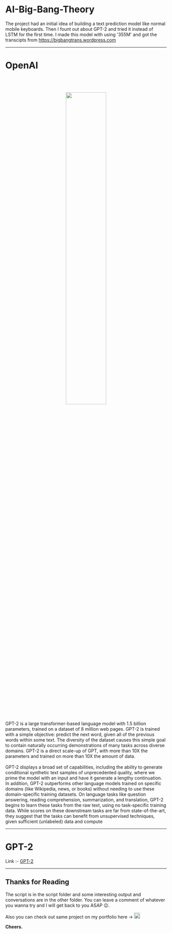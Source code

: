 # AI-Big-Bang-Theory

The project had an initial idea of building a text prediction model like normal mobile keyboards. Then I fount out about GPT-2 and tried it instead of LSTM for the first time. I made this model with using '355M' and got the transcipts from https://bigbangtrans.wordpress.com
<hr>

# OpenAI

</br></br>
<p align="center">
  <img src="https://miro.medium.com/max/700/1*UZTblFMn8oWfmqBMQhUOdA.jpeg" width="50%">
</p>

GPT-2 is a large transformer-based language model with 1.5 billion parameters, trained on a dataset of 8 million web pages. GPT-2 is trained with a simple objective: predict the next word, given all of the previous words within some text. The diversity of the dataset causes this simple goal to contain naturally occurring demonstrations of many tasks across diverse domains. GPT-2 is a direct scale-up of GPT, with more than 10X the parameters and trained on more than 10X the amount of data.
</br></br>
GPT-2 displays a broad set of capabilities, including the ability to generate conditional synthetic text samples of unprecedented quality, where we prime the model with an input and have it generate a lengthy continuation. In addition, GPT-2 outperforms other language models trained on specific domains (like Wikipedia, news, or books) without needing to use these domain-specific training datasets. On language tasks like question answering, reading comprehension, summarization, and translation, GPT-2 begins to learn these tasks from the raw text, using no task-specific training data. While scores on these downstream tasks are far from state-of-the-art, they suggest that the tasks can benefit from unsupervised techniques, given sufficient (unlabeled) data and compute
<hr>

# GPT-2


Link :- <a href="https://github.com/openai/gpt-2">GPT-2</a>
<hr>

## Thanks for Reading
The script is in the script folder and some interesting output and conversations are in the other folder. You can leave a comment of whatever you wanna try and I will get back to you ASAP 😉.

Also you can check out same project on my portfolio here -> <a href="https://sites.google.com/view/prithvieportfolio/project-page/ai-big-bang-theory" alt="AI Big Bang Theory"><img src="https://image.flaticon.com/icons/svg/975/975645.svg" width=19px></a>

<strong>Cheers.</strong>
